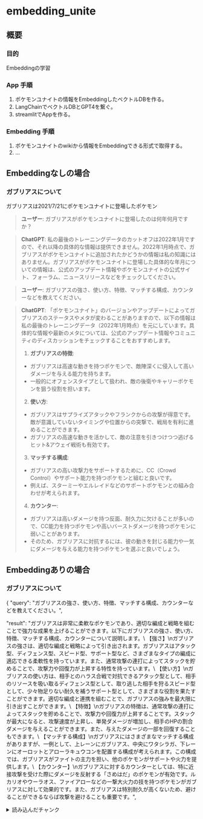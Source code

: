 # embedding_unite

## 概要

### 目的
Embeddingの学習

### App 手順
1. ポケモンユナイトの情報をEmbeddingしたベクトルDBを作る。
2. LangChainでベクトルDBとGPT4を繋ぐ。
3. streamlitでAppを作る。

### Embedding 手順
1. ポケモンユナイトのwikiから情報をEmbeddingできる形式で取得する。
2. ...



## Embeddingなしの場合
### ガブリアスについて 

ガブリアスは2021/7/21にポケモンユナイトに登場したポケモン

> **ユーザー**: ガブリアスがポケモンユナイトに登場したのは何年何月ですか？

> **ChatGPT**: 私の最後のトレーニングデータのカットオフは2022年1月ですので、それ以降の具体的な情報は提供できません。2022年1月時点で、ガブリアスがポケモンユナイトに追加されたかどうかの情報は私の知識にはありません。ガブリアスがポケモンユナイトに登場した具体的な年月についての情報は、公式のアップデート情報やポケモンユナイトの公式サイト、フォーラム、ニュースリリースなどをチェックしてください。

> **ユーザー**: ガブリアスの強さ、使い方、特徴、マッチする構成、カウンターなどを教えてください。

> **ChatGPT**: 「ポケモンユナイト」のバージョンやアップデートによってガブリアスのステータスやメタが変わることがありますので、以下の情報は私の最後のトレーニングデータ（2022年1月時点）を元にしています。具体的な情報や最新のメタについては、公式のアップデート情報やコミュニティのディスカッションをチェックすることをおすすめします。
> 1. **ガブリアスの特徴**:
>   - ガブリアスは高速な動きを持つポケモンで、敵陣深くに侵入して高いダメージを与える能力を持ちます。
>   - 一般的にオフェンスタイプとして扱われ、敵の後衛やキャリーポケモンを狙う役割を担います。
>2. **使い方**:
>   - ガブリアスはサプライズアタックやフランクからの攻撃が得意です。敵が意識していないタイミングや位置からの突撃で、戦局を有利に進めることができます。
>   - ガブリアスの高速な動きを活かして、敵の注意を引きつけつつ逃げるヒット&アウェイ戦術も有効です。
> 3. **マッチする構成**:
>   - ガブリアスの高い攻撃力をサポートするために、CC（Crowd Control）やサポート能力を持つポケモンと組むと良いです。
>   - 例えば、スターミーやエルレイドなどのサポートポケモンとの組み合わせが考えられます。
> 4. **カウンター**:
>   - ガブリアスは高いダメージを持つ反面、耐久力に欠けることが多いので、CC能力を持つポケモンや高いバーストダメージを持つポケモンに弱いことがあります。
>   - そのため、ガブリアスに対抗するには、彼の動きを封じる能力や一気にダメージを与える能力を持つポケモンを選ぶと良いでしょう。



## Embeddingありの場合

### ガブリアスについて
{
  "query": "ガブリアスの強さ、使い方、特徴、マッチする構成、カウンターなどを教えてください。",

  "result": "ガブリアスは非常に柔軟なポケモンであり、適切な編成と戦略を組むことで強力な成果を上げることができます。以下にガブリアスの強さ、使い方、特徴、マッチする構成、カウンターについて説明します。\ 【強さ】\nガブリアスの強さは、適切な編成と戦略によって引き出されます。ガブリアスはアタック型、ディフェンス型、スピード型、サポート型など、さまざまなタイプの編成に適応できる柔軟性を持っています。また、通常攻撃の連打によってスタックを貯めることで、攻撃力や回復力が上昇する特性を持っています。\ 【使い方】\nガブリアスの使い方は、相手とのハラス合戦で対抗できるアタック型として、相手のリソースを吸い取るディフェンス型として、取り逃した相手を狩るスピード型として、少々物足りない耐久を補うサポート型として、さまざまな役割を果たすことができます。適切な編成と連携を組むことで、ガブリアスの強みを最大限に引き出すことができます。\ 【特徴】\nガブリアスの特徴は、通常攻撃の連打によってスタックを貯めることで、攻撃力や回復力が上昇することです。スタックが最大になると、攻撃速度が上昇し、単発ダメージが増加し、相手のHPの割合ダメージを与えることができます。また、与えたダメージの一部を回復することもできます。\ 【マッチする構成】\nガブリアスにはさまざまなマッチする構成がありますが、一例として、上レーンにガブリアス、中央にワタシラガ、下レーンにオーロットとアローラキュウコンを配置する構成が考えられます。この構成では、ガブリアスがファイトの主力を担い、他のポケモンがサポートや火力を提供します。\ 【カウンター】\nガブリアスに対するカウンターとしては、特に近接攻撃を受けた際にダメージを反射する「さめはだ」のポケモンが有効です。ルカリオやウーラオス、ファイアローなどの一撃大火力の技を持つポケモンがガブリアスに対して効果的です。また、ガブリアスは特別耐久が高くないため、避けることができるならば攻撃を避けることも重要です。",

<details><summary>読み込んだチャンク</summary><div>

  "source_documents": [
    "Document(page_content='過去の考察\\n全体考察で述べたようにガブリアスは長所も多いが短所もそれ相応に多いポケモンとなっている。\\nしかし適切な編成であれば強みを引き出すことができ、上位ティア勢に見劣りしない成果を上げることもできる。\\nガブリアスにとっては相手とのハラス合戦で対抗出来るアタック型、相手のリソースを吸いわざ1で入りやすい土俵を作ってくれるディフェンス型、取り逃した相手を狩りとってくれるスピード型、少々物足りない耐久を補ってくれるサポート型全てがチームに欲しく、編成を気にせず出せるほどの柔軟性はないと言える。\\nさらにガブリアス自身は晩成ファイターな都合上7:00時点では滅多に最終進化は狙えないため、そこをカバーしてくれるある程度の序盤の強さもほしい。\\n一例として、ver1.10.1.5では\\n上レーン-ガブリアス、ワタシラガ中央-ゾロアーク下レーン-オーロット、アローラキュウコン\\nという編成が考えられる。')",
    "Document(page_content='過去の考察\\n全体考察で述べたようにガブリアスは長所も多いが短所もそれ相応に多いポケモンとなっている。\\nしかし適切な編成であれば強みを引き出すことができ、上位ティア勢に見劣りしない成果を上げることもできる。\\nガブリアスにとっては相手とのハラス合戦で対抗出来るアタック型、相手のリソースを吸いわざ1で入りやすい土俵を作ってくれるディフェンス型、取り逃した相手を狩りとってくれるスピード型、少々物足りない耐久を補ってくれるサポート型全てがチームに欲しく、編成を気にせず出せるほどの柔軟性はないと言える。\\nさらにガブリアス自身は晩成ファイターな都合上7:00時点では滅多に最終進化は狙えないため、そこをカバーしてくれるある程度の序盤の強さもほしい。\\n一例として、ver1.10.1.5では\\n上レーン-ガブリアス、ワタシラガ中央-ゾロアーク下レーン-オーロット、アローラキュウコン\\nという編成が考えられる。')",
    "Document(page_content='対策   \\n\\xa0\\nとくせい考察  \\nさめはだ   \\n「ゴツゴツメット」のようなダメージ反射効果。近接攻撃を受けた際に発動し、反射ダメージは受けたダメージの30%を返す。\\nその性質上、ルカリオ「グロウパンチ」、ウーラオス「あんこくきょうだ」、ファイアロー「そらをとぶ」のような一撃大火力の技を受ければバカにならないダメージを返すことができる。\\nとはいえガブリアスは特別耐久が高いわけではないので、避けることができそうならば無理せず躱すべきである。\\n\\xa0\\n通常攻撃考察  \\nガブリアスの主力のダメージソース。スタックが最大であれば\\nADC並の攻撃速度\\n単発ダメージが2割上昇\\n相手HPの10%の割合ダメージ(急所判定あり)\\n与えたダメージの20～35%回復\\nと、盛りだくさんな効果を得られる。\\n通常攻撃5回で威力上昇と回復、通常攻撃やわざを当てるたびに加速とあるが、実際の挙動は「攻撃を当ててスタックを貯めると強化攻撃が出るようになり、攻撃倍率上昇・割合ダメージ・攻撃速度上昇・回復割合上昇が付く」というもの。')",
    "Document(page_content='対策   \\n\\xa0\\nとくせい考察  \\nさめはだ   \\n「ゴツゴツメット」のようなダメージ反射効果。近接攻撃を受けた際に発動し、反射ダメージは受けたダメージの30%を返す。\\nその性質上、ルカリオ「グロウパンチ」、ウーラオス「あんこくきょうだ」、ファイアロー「そらをとぶ」のような一撃大火力の技を受ければバカにならないダメージを返すことができる。\\nとはいえガブリアスは特別耐久が高いわけではないので、避けることができそうならば無理せず躱すべきである。\\n\\xa0\\n通常攻撃考察  \\nガブリアスの主力のダメージソース。スタックが最大であれば\\nADC並の攻撃速度\\n単発ダメージが2割上昇\\n相手HPの10%の割合ダメージ(急所判定あり)\\n与えたダメージの20～35%回復\\nと、盛りだくさんな効果を得られる。\\n通常攻撃5回で威力上昇と回復、通常攻撃やわざを当てるたびに加速とあるが、実際の挙動は「攻撃を当ててスタックを貯めると強化攻撃が出るようになり、攻撃倍率上昇・割合ダメージ・攻撃速度上昇・回復割合上昇が付く」というもの。')",
    "Document(page_content='重要なアドバイス・ガブリアスの基礎知識\\nこちらではガブリアスの試合を通しての動きを解説していく。有志のガブリアス使いの方はぜひ加筆をお願いしたい。\\nオススメルートは上下レーンで、学習装置を相方に持って貰えるのがベスト。\\n3~4レベルの初期技ばかりの時間帯は強化攻撃の継続火力･回復力は破格の性能のため積極的に相手や野生ポケモンに噛みつき常にキープするのを特に意識していきたい。相方と息が合えばダンベルに来た相手ポケモンを自陣ゴールに到着する前に削りきることも可能。\\nラストヒットのじならしはこの時点では特段弱くもないが、別に強くもないのでまずはダメージトレードを行い相手か引いた隙に取ってしまうのが安全。(ただし相手にワタシラガやフーパ、序盤から火力のあるメイジがいた場合は無理は禁物)\\n試合を通して言えることだが強化攻撃をチルタリスの群れに当てた際の回復力は異常なので8:50、7:20では敵中央の襲来に気をつけつつチルタリスを巻き込んで殴り合える立ち位置を意識したい。')",
    "Document(page_content='重要なアドバイス・ガブリアスの基礎知識\\nこちらではガブリアスの試合を通しての動きを解説していく。有志のガブリアス使いの方はぜひ加筆をお願いしたい。\\nオススメルートは上下レーンで、学習装置を相方に持って貰えるのがベスト。\\n3~4レベルの初期技ばかりの時間帯は強化攻撃の継続火力･回復力は破格の性能のため積極的に相手や野生ポケモンに噛みつき常にキープするのを特に意識していきたい。相方と息が合えばダンベルに来た相手ポケモンを自陣ゴールに到着する前に削りきることも可能。\\nラストヒットのじならしはこの時点では特段弱くもないが、別に強くもないのでまずはダメージトレードを行い相手か引いた隙に取ってしまうのが安全。(ただし相手にワタシラガやフーパ、序盤から火力のあるメイジがいた場合は無理は禁物)\\n試合を通して言えることだが強化攻撃をチルタリスの群れに当てた際の回復力は異常なので8:50、7:20では敵中央の襲来に気をつけつつチルタリスを巻き込んで殴り合える立ち位置を意識したい。')",
    "Document(page_content='上記の他にも痒い所に手が届かない弱点をいくつか抱える反面、強みを意識することができれば殴り合いの消耗戦や大型ポケモンの争奪で独特かつ強烈な存在感を放てる異色のポケモン。\\nその真価を発揮するには、攻め時・退き時の見極めや味方との連携といった一般的なプレイヤースキルに加え、マクロ面での広く深い知識が要求される。\\nガブリアスの強みを活かした戦い方がしたい方は後述の重要なアドバイス・ガブリアスの基礎知識を参考にされたし。\\n公式には中級者向けと称されているが、実像は同じバランス型でもルカリオやアマージョのようなハンドスキルとわざ管理に依存した上級者ポケモンとは対極に位置する、戦略・立ち回り重視の上級者向けポケモンになっていると言えるだろう。通常攻撃連打してるだけだし余裕、と思っているとレベルが足りずに痛い目を見る事がある。\\nきっちり育てて強くなり、600族とは何たるかを見せつけよう。\\n長所')",
    "Document(page_content='上記の他にも痒い所に手が届かない弱点をいくつか抱える反面、強みを意識することができれば殴り合いの消耗戦や大型ポケモンの争奪で独特かつ強烈な存在感を放てる異色のポケモン。\\nその真価を発揮するには、攻め時・退き時の見極めや味方との連携といった一般的なプレイヤースキルに加え、マクロ面での広く深い知識が要求される。\\nガブリアスの強みを活かした戦い方がしたい方は後述の重要なアドバイス・ガブリアスの基礎知識を参考にされたし。\\n公式には中級者向けと称されているが、実像は同じバランス型でもルカリオやアマージョのようなハンドスキルとわざ管理に依存した上級者ポケモンとは対極に位置する、戦略・立ち回り重視の上級者向けポケモンになっていると言えるだろう。通常攻撃連打してるだけだし余裕、と思っているとレベルが足りずに痛い目を見る事がある。\\nきっちり育てて強くなり、600族とは何たるかを見せつけよう。\\n長所')",
    "Document(page_content='ハラスに対して非常に強いオーロットを採用。中央がリザードンなので1亀とりがかなり厳しいのがネックだが、終盤で巻き返すポテンシャルが高い。\\nガブリアス中央の考察\\n上レーン-ルカリオ、フーパ中央-ガブリアス下レーン-アローラキュウコン、プクリン\\nどちらでもガンクが通る余地があるように、両レーンの戦力を可能な限り高め、5vs5での役割分担を揃える形。\\nタンクとアタック型は必須になる。\\nガブリアスはこの構成ではファイトの主力を担うことになる。\\n味方が強く、足並みを揃えて戦えるかが鍵であり、そのためにもまず序盤のガンクを必ず成功させて有利を築いたまま1亀に持ち込めるようにしたい。\\n2.1.2のソロマクロでのガブリアス中央は1蜂ガンクを極力成功させて早めにultを持ちたいので、早熟が多めに入っている状況で宣言するとグッド。')",
    "Document(page_content='ハラスに対して非常に強いオーロットを採用。中央がリザードンなので1亀とりがかなり厳しいのがネックだが、終盤で巻き返すポテンシャルが高い。\\nガブリアス中央の考察\\n上レーン-ルカリオ、フーパ中央-ガブリアス下レーン-アローラキュウコン、プクリン\\nどちらでもガンクが通る余地があるように、両レーンの戦力を可能な限り高め、5vs5での役割分担を揃える形。\\nタンクとアタック型は必須になる。\\nガブリアスはこの構成ではファイトの主力を担うことになる。\\n味方が強く、足並みを揃えて戦えるかが鍵であり、そのためにもまず序盤のガンクを必ず成功させて有利を築いたまま1亀に持ち込めるようにしたい。\\n2.1.2のソロマクロでのガブリアス中央は1蜂ガンクを極力成功させて早めにultを持ちたいので、早熟が多めに入っている状況で宣言するとグッド。')"
  ]
}

</div>

